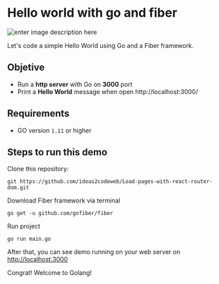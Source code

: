 # Hello world with go and fiber
![enter image description here](https://www.ideas2code.io/wp-content/uploads/2020/08/portada-2.jpg)

Let's code a simple Hello World using Go and a Fiber framework.

## Objetive

 - Run a **http server** with Go on **3000** port 
 - Print a **Hello World** message when open http://localhost:3000/


## Requirements

 - GO version `1.11` or higher 


## Steps to run this demo
Clone this repository:
```
git https://github.com/ideas2codeweb/Load-pages-with-react-router-dom.git
```
Download Fiber framework via terminal

    go get -u github.com/gofiber/fiber
Run project

    go run main.go
After that, you can see demo running on your web server on [http://localhost:3000](http://localhost:3000)

Congrat! Welcome to Golang! 
